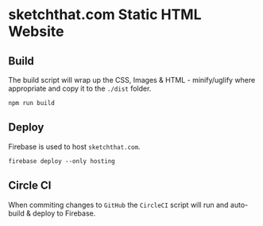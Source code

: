 # sketchthat.com Static HTML Website

## Build

The build script will wrap up the CSS, Images & HTML - minify/uglify where appropriate and copy it to the `./dist` folder.

```
npm run build
```

## Deploy

Firebase is used to host `sketchthat.com`.

```
firebase deploy --only hosting
```

## Circle CI

When commiting changes to `GitHub` the `CircleCI` script will run and auto-build & deploy to Firebase.
